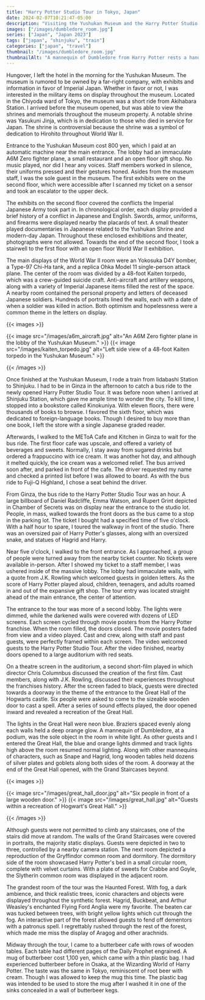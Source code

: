 ```yaml
---
title: "Harry Potter Studio Tour in Tokyo, Japan"
date: 2024-02-07T10:21:47-05:00
description: "Visiting the Yushukan Museum and the Harry Potter Studio Tour in Tokyo, Japan."
images: ["/images/dumbledore_room.jpg"]
series: ["Japan", "Japan 2023"]
tags: ["japan", "shinjuku", "train"]
categories: ["japan", "travel"]
thumbnail: "/images/dumbledore_room.jpg"
thumbnailAlt: "A mannequin of Dumbledore from Harry Potter rests a hand on a wood desk."
---
```


Hungover, I left the hotel in the morning for the Yushukan Museum. The museum is rumored to be owned by a far-right company, with exhibits and information in favor of Imperial Japan. Whether in favor or not, I was interested in the military items on display throughout the museum. Located in the Chiyoda ward of Tokyo, the museum was a short ride from Akihabara Station. I arrived before the museum opened, but was able to view the shrines and memorials throughout the museum property. A notable shrine was Yasukuni Jinja, which is in dedication to those who died in service for Japan. The shrine is controversial because the shrine was a symbol of dedication to Hirohito throughout World War II.

Entrance to the Yushukan Museum cost 800 yen, which I paid at an automatic machine near the main entrance. The lobby had an immaculate A6M Zero fighter plane, a small restaurant and an open floor gift shop. No music played, nor did I hear any voices. Staff members worked in silence, their uniforms pressed and their gestures honed. Asides from the museum staff, I was the sole guest in the museum. The first exhibits were on the second floor, which were accessible after I scanned my ticket on a sensor and took an escalator to the upper deck.

The exhibits on the second floor covered the conflicts the Imperial Japanese Army took part in. In chronological order, each display provided a brief history of a conflict in Japanese and English. Swords, armor, uniforms, and firearms were displayed nearby the placards of text. A small theater played documentaries in Japanese related to the Yushukan Shrine and modern-day Japan. Throughout these enclosed exhibitions and theater, photographs were not allowed. Towards the end of the second floor, I took a stairwell to the first floor with an open floor World War II exhibition.

The main displays of the World War II room were an Yokosuka D4Y bomber, a Type-97 Chi-Ha tank, and a replica Ohka Model 11 single-person attack plane. The center of the room was divided by a 48-foot Kaiten torpedo, which was a crew-guided suicide craft. Anti-aircraft and artillery weapons, along with a variety of Imperial Japanese items filled the rest of the space. A nearby room contained the personal property and letters of deceased Japanese soldiers. Hundreds of portraits lined the walls, each with a date of when a soldier was killed in action. Both optimism and hopelessness were a common theme in the letters on display.

{{< images >}}

{{< image src="/images/a6m_aircraft.jpg" alt="An A6M Zero fighter plane in the lobby of the Yushukan Museum." >}}
{{< image src="/images/kaiten_torpedo.jpg" alt="Left side view of a 48-foot Kaiten torpedo in the Yushukan Museum." >}}

{{< /images >}}

Once finished at the Yushukan Museum, I rode a train from Iidabashi Station to Shinjuku. I had to be in Ginza in the afternoon to catch a bus ride to the newly opened Harry Potter Studio Tour. It was before noon when I arrived at Shinjuku Station, which gave me ample time to wonder the city. To kill time, I stopped into a bookstore called Kinokuniya. With eleven floors, there were thousands of books to browse. I favored the sixth floor, which was dedicated to foreign-language books. Though I desired to buy more than one book, I left the store with a single Japanese graded reader.

Afterwards, I walked to the METoA Cafe and Kitchen in Ginza to wait for the bus ride. The first floor cafe was upscale, and offered a variety of beverages and sweets. Normally, I stay away from sugared drinks but ordered a frappuccino with ice cream. It was another hot day, and although it melted quickly, the ice cream was a welcomed relief. The bus arrived soon after, and parked in front of the cafe. The driver requested my name and checked a printed list before I was allowed to board. As with the bus ride to Fuji-Q Highland, I chose a seat behind the driver.

From Ginza, the bus ride to the Harry Potter Studio Tour was an hour. A large billboard of Daniel Radcliffe, Emma Watson, and Rupert Grint depicted in Chamber of Secrets was on display near the entrance to the studio lot. People, in mass, walked towards the front doors as the bus came to a stop in the parking lot. The ticket I bought had a specified time of five o'clock. With a half hour to spare, I toured the walkway in front of the studio. There was an oversized pair of Harry Potter's glasses, along with an oversized snake, and statues of Hagrid and Harry.

Near five o'clock, I walked to the front entrance. As I approached, a group of people were turned away from the nearby ticket counter. No tickets were available in-person. After I showed my ticket to a staff member, I was ushered inside of the massive lobby. The lobby had immaculate walls, with a quote from J.K. Rowling which welcomed guests in golden letters. As the score of Harry Potter played aloud, children, teenagers, and adults roamed in and out of the expansive gift shop. The tour entry was located straight ahead of the main entrance, the center of attention.

The entrance to the tour was more of a second lobby. The lights were dimmed, while the darkened walls were covered with dozens of LED screens. Each screen cycled through movie posters from the Harry Potter franchise. When the room filled, the doors closed. The movie posters faded from view and a video played. Cast and crew, along with staff and past guests, were perfectly framed within each screen. The video welcomed guests to the Harry Potter Studio Tour. After the video finished, nearby doors opened to a large auditorium with red seats.

On a theatre screen in the auditorium, a second short-film played in which director Chris Columnbus discussed the creation of the first film. Cast members, along with J.K. Rowling, discussed their experiences throughout the franchises history. After the screen faded to black, guests were directed towards a doorway in the theme of the entrance to the Great Hall of the Hogwarts castle. Six people were asked to come to the sizeable wooden door to cast a spell. After a series of sound effects played, the door opened inward and revealed a recreation of the Great Hall.

The lights in the Great Hall were neon blue. Braziers spaced evenly along each walls held a deep orange glow. A mannequin of Dumbledore, at a podium, was the sole object in the room in white light. As other guests and I entered the Great Hall, the blue and orange lights dimmed and track lights high above the room resumed normal lighting. Along with other mannequins of characters, such as Snape and Hagrid, long wooden tables held dozens of silver plates and goblets along both sides of the room. A doorway at the end of the Great Hall opened, with the Grand Staircases beyond.

{{< images >}}

{{< image src="/images/great_hall_door.jpg" alt="Six people in front of a large wooden door." >}}
{{< image src="/images/great_hall.jpg" alt="Guests within a recreation of Hogwart's Great Hall." >}}

{{< /images >}}

Although guests were not permitted to climb any staircases, one of the stairs did move at random. The walls of the Grand Staircases were covered in portraits, the majority static displays. Guests were depicted in two to three, controlled by a nearby camera station. The next room depicted a reproduction of the Gryffindor common room and dormitory. The dormitory side of the room showcased Harry Potter's bed in a small circular room, complete with velvet curtains. With a plate of sweets for Crabbe and Goyle, the Slytherin common room was displayed in the adjacent room.

<!--- Classrooms / Office / Library -->

The grandest room of the tour was the Haunted Forest. With fog, a dark ambience, and thick realistic trees, iconic characters and objects were displayed throughout the synthetic forest. Hagrid, Buckbeat, and Arthur Weasley's enchanted Flying Ford Anglia were my favorite. The beaten car was tucked between trees, with bright yellow lights which cut through the fog. An interactive part of the forest allowed guests to fend off dementors with a patronus spell. I regrettably rushed through the rest of the forest, which made me miss the display of Aragog and other arachnids.

Midway through the tour, I came to a butterbeer cafe with rows of wooden tables. Each table had different pages of the Daily Prophet engrained. A mug of butterbeer cost 1,100 yen, which came with a thin plastic bag. I had experienced butterbeer before in Osaka, at the Wizarding World of Harry Potter. The taste was the same in Tokyo, reminiscent of root beer with cream. Though I was allowed to keep the mug this time. The plastic bag was intended to be used to store the mug after I washed it in one of the sinks concealed in a wall of butterbeer kegs.

<!--- Privet Drive -->

<!--- Train Station -->

<!--- Ministry of Magic -->

<!--- Diagon Alley -->

<!--- End of tour / gift shop / food -->

<!--- Returning to Ginza / Hotel -->
